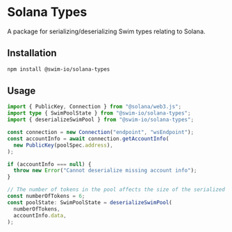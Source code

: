 # Solana Types

A package for serializing/deserializing Swim types relating to Solana.

## Installation

```sh
npm install @swim-io/solana-types
```

## Usage

```ts
import { PublicKey, Connection } from "@solana/web3.js";
import type { SwimPoolState } from "@swim-io/solana-types";
import { deserializeSwimPool } from "@swim-io/solana-types";

const connection = new Connection("endpoint", "wsEndpoint");
const accountInfo = await connection.getAccountInfo(
  new PublicKey(poolSpec.address),
);

if (accountInfo === null) {
  throw new Error("Cannot deserialize missing account info");
}

// The number of tokens in the pool affects the size of the serialized pool state
const numberOfTokens = 6;
const poolState: SwimPoolState = deserializeSwimPool(
  numberOfTokens,
  accountInfo.data,
);
```
